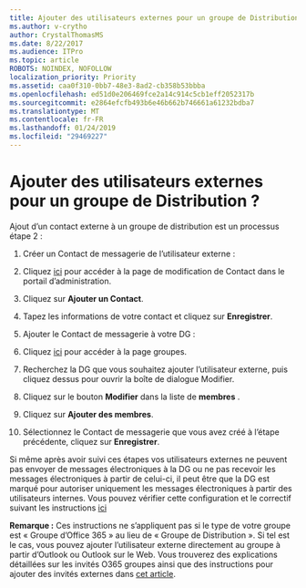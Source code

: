 ```yaml
---
title: Ajouter des utilisateurs externes pour un groupe de Distribution ?
ms.author: v-crytho
author: CrystalThomasMS
ms.date: 8/22/2017
ms.audience: ITPro
ms.topic: article
ROBOTS: NOINDEX, NOFOLLOW
localization_priority: Priority
ms.assetid: caa0f310-0bb7-48e3-8ad2-cb358b53bbba
ms.openlocfilehash: ed51d0e206469fce2a14c914c5cb1eff2052317b
ms.sourcegitcommit: e2864efcfb493b6e46b662b746661a61232bdba7
ms.translationtype: MT
ms.contentlocale: fr-FR
ms.lasthandoff: 01/24/2019
ms.locfileid: "29469227"
---
```

# <a name="adding-external-users-to-a-distribution-group"></a>Ajouter des utilisateurs externes pour un groupe de Distribution ?

Ajout d’un contact externe à un groupe de distribution est un processus étape 2 :
  
1. Créer un Contact de messagerie de l’utilisateur externe :
    
1. Cliquez [ici](https://support.office.com/article/https://portal.office.com/adminportal/home.aspx#/Contact) pour accéder à la page de modification de Contact dans le portail d’administration. 
    
2. Cliquez sur **Ajouter un Contact**.
    
3. Tapez les informations de votre contact et cliquez sur **Enregistrer**.
    
2. Ajouter le Contact de messagerie à votre DG :
    
1. Cliquez [ici](https://support.office.com/article/https://portal.office.com/adminportal/home.aspx#/groups) pour accéder à la page groupes. 
    
2. Recherchez la DG que vous souhaitez ajouter l’utilisateur externe, puis cliquez dessus pour ouvrir la boîte de dialogue Modifier.
    
3. Cliquez sur le bouton **Modifier** dans la liste de **membres** . 
    
4. Cliquez sur **Ajouter des membres**.
    
5. Sélectionnez le Contact de messagerie que vous avez créé à l’étape précédente, cliquez sur **Enregistrer**.
    
Si même après avoir suivi ces étapes vos utilisateurs externes ne peuvent pas envoyer de messages électroniques à la DG ou ne pas recevoir les messages électroniques à partir de celui-ci, il peut être que la DG est marqué pour autoriser uniquement les messages électroniques à partir des utilisateurs internes. Vous pouvez vérifier cette configuration et le correctif suivant les instructions [ici](https://support.office.com/article/https://support.office.com/article/Fix-email-delivery-issues-for-error-code-5-7-133-in-Office-365-991abc19-7756-438f-abcb-39f69b80f284.aspx)
  
 **Remarque :** Ces instructions ne s’appliquent pas si le type de votre groupe est « Groupe d’Office 365 » au lieu de « Groupe de Distribution ». Si tel est le cas, vous pouvez ajouter l’utilisateur externe directement au groupe à partir d’Outlook ou Outlook sur le Web. Vous trouverez des explications détaillées sur les invités O365 groupes ainsi que des instructions pour ajouter des invités externes dans [cet article](https://support.office.com/article/https://support.office.com/article/Guest-access-in-Office-365-Groups-bfc7a840-868f-4fd6-a390-f347bf51aff6.aspx).
  


